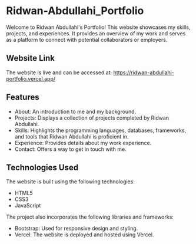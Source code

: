 # Ridwan-Abdullahi_Portfolio
Welcome to Ridwan Abdullahi's Portfolio! This website showcases my skills, projects, and experiences. It provides an overview of my work and serves as a platform to connect with potential collaborators or employers.

## Website Link
The website is live and can be accessed at: https://ridwan-abdullahi-portfolio.vercel.app/

## Features
- About: An introduction to me and my background.
- Projects: Displays a collection of projects completed by Ridwan Abdullahi.
- Skills: Highlights the programming languages, databases, frameworks, and tools that Ridwan Abdullahi is proficient in.
- Experience: Provides details about my work experience.
- Contact: Offers a way to get in touch with me.

## Technologies Used
The website is built using the following technologies:

- HTML5
- CSS3
- JavaScript

The project also incorporates the following libraries and frameworks:

- Bootstrap: Used for responsive design and styling.
- Vercel: The website is deployed and hosted using Vercel.
